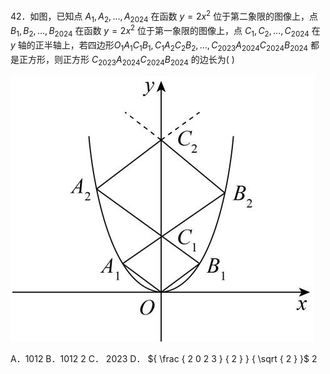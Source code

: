 42．如图，已知点 $A _ { 1 } , A _ { 2 } , . . . , A _ { 2 0 2 4 }$ 在函数 $y = 2 x ^ { 2 }$ 位于第二象限的图像上，点 $B _ { 1 } , B _ { 2 } , . . . , B _ { 2 0 2 4 }$ 在函数 $y = 2 x ^ { 2 }$ 位于第一象限的图像上，点 $C _ { 1 } , C _ { 2 } , . . . , C _ { 2 0 2 4 }$ 在 $y$ 轴的正半轴上，若四边形$O _ { 1 } A _ { 1 } C _ { 1 } B _ { 1 } , C _ { 1 } A _ { 2 } C _ { 2 } B _ { 2 } , . . . , C _ { 2 0 2 3 } A _ { 2 0 2 4 } C _ { 2 0 2 4 } B _ { 2 0 2 4 }$ 都是正方形，则正方形 $C _ { 2 0 2 3 } A _ { 2 0 2 4 } C _ { 2 0 2 4 } B _ { 2 0 2 4 }$ 的边长为( )

![](<../../qs_image_DB/专题3-4__二次函数选填压轴7类常考热点问题（解析版）_/96c52a66cef6973a4c2b5ba11e4bbe76873cc1dd7a6c9db4076e42acdd8b71fb.jpg>)

A．1012 B．1012 2 C． 2023 D． ${ \frac { 2 0 2 3 } { 2 } } { \sqrt { 2 } }$ 2
